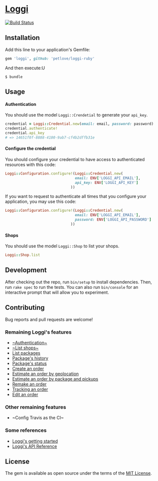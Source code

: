 # [Loggi](https://github.com/petlove/loggi-ruby)

[![Build Status](https://travis-ci.org/petlove/loggi-ruby.svg?branch=master)](https://travis-ci.org/petlove/loggi-ruby)

## Installation

Add this line to your application's Gemfile:

```ruby
gem 'loggi', github: 'petlove/loggi-ruby'
```

And then execute:U

    $ bundle

## Usage

#### Authentication
You should use the model `Loggi::Crendetial` to generate your `api_key`.
```ruby
credential = Loggi::Credential.new(email: email, password: password)
credential.authenticate!
credential.api_key
# => 14651f0f-8888-4100-9ab7-cf4b2dffb31e
```

#### Configure the credential
You should configure your credential to have access to authenticated resources with this code:
```ruby
Loggi::Configuration.configure!(Loggi::Credential.new(
                                email: ENV['LOGGI_API_EMAIL'],
                                api_key: ENV['LOGGI_API_KEY']
                              ))
```

If you want to request to authenticate all times that you configure your application, you may use this code:
```ruby
Loggi::Configuration.configure!(Loggi::Credential.new(
                                email: ENV['LOGGI_API_EMAIL'],
                                password: ENV['LOGGI_API_PASSWORD']
                              ))
```

#### Shops
You should use the model `Loggi::Shop` to list your shops.
```ruby
Loggi::Shop.list
```

## Development

After checking out the repo, run `bin/setup` to install dependencies. Then, run `rake spec` to run the tests. You can also run `bin/console` for an interactive prompt that will allow you to experiment.

## Contributing

Bug reports and pull requests are welcome!

### Remaining Loggi's features
- [~Authentication~](https://docs.api.loggi.com/reference/autorizacao#consultar-api-key)
- [~List shops~](https://docs.api.loggi.com/reference/lojas#listagem-de-lojas)
- [List packages](https://docs.api.loggi.com/reference/pacotes#listagem-de-pacotes)
- [Package's history](https://docs.api.loggi.com/reference/pacotes#historico-de-pacote)
- [Package's status](https://docs.api.loggi.com/reference/pacotes#status-dos-pacotes)
- [Create an order](https://docs.api.loggi.com/reference/pedidos#criacao-de-pedido)
- [Estimate an order by geolocation](https://docs.api.loggi.com/reference/pedidos#estimar-precos-de-pedido)
- [Estimate an order by package and pickups](https://docs.api.loggi.com/reference/pedidos#estimativa-com-endereco)
- [Remake an order](https://docs.api.loggi.com/reference/pedidos#refazer-um-pedido)
- [Tracking an order](https://docs.api.loggi.com/reference/pedidos#buscar-um-pedido)
- [Edit an order](https://docs.api.loggi.com/reference/pedidos#edi%C3%A7%C3%A3o-de-pedido)

### Other remaining features
- ~Config Travis as the CI~

### Some references
- [Loggi's getting started](https://docs.api.loggi.com/docs/getting-started)
- [Loggi's API Reference](https://docs.api.loggi.com/reference/autorizacao)

## License

The gem is available as open source under the terms of the [MIT License](https://opensource.org/licenses/MIT).
